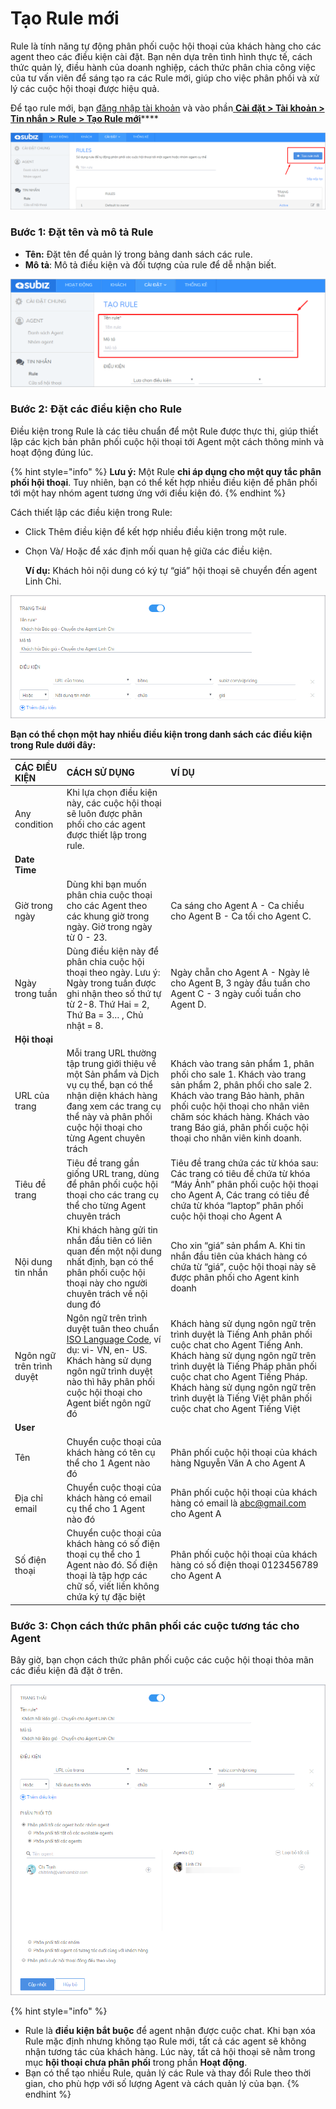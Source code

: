 # Tạo Rule mới

Rule là tính năng tự động phân phối cuộc hội thoại của khách hàng cho các agent theo các điều kiện cài đặt. Bạn nên dựa trên tình hình thực tế, cách thức quản lý, điều hành của doanh nghiệp, cách thức phân chia công việc của tư vấn viên để sáng tạo ra các Rule mới, giúp cho việc phân phối và xử lý các cuộc hội thoại được hiệu quả.

Để tạo rule mới, bạn [đăng nhập tài khoản](https://app.subiz.com/login) và vào phần[ **Cài đặt &gt; Tài khoản &gt; Tin nhắn &gt; Rule &gt; Tạo Rule mới**](https://app.subiz.com/settings/add-rule)\*\*\*\*

![T&#x1EA1;o Rule m&#x1EDB;i](../../../.gitbook/assets/taorulemoi.png)

### Bước 1: Đặt tên và mô tả Rule

* **Tên:** Đặt tên để quản lý trong bảng danh sách các rule.
* **Mô tả**: Mô tả điều kiện và đối tượng của rule để dễ nhận biết.

![Nh&#x1EAD;p t&#x1EC7;p v&#xE0; m&#xF4; t&#x1EA3; v&#x1EC1; Rule](../../../.gitbook/assets/ten-va-mo-ta-rule.png)

### Bước 2: Đặt các điều kiện cho Rule

Điều kiện trong Rule là các tiêu chuẩn để một Rule được thực thi, giúp thiết lập các kịch bản phân phối cuộc hội thoại tới Agent một cách thông minh và hoạt động đúng lúc. 

{% hint style="info" %}
**Lưu ý:** Một Rule **chỉ áp dụng cho một quy tắc phân phối hội thoại**. Tuy nhiên, bạn có thể kết hợp nhiều điều kiện để phân phối tới một hay nhóm agent tương ứng với điều kiện đó. 
{% endhint %}

  
Cách thiết lập các điều kiện trong Rule: 

* Click Thêm điều kiện để kết hợp nhiều điều kiện trong một rule.
* Chọn Và/ Hoặc để xác định mối quan hệ giữa các điều kiện.

  **Ví dụ:** Khách hỏi nội dung có ký tự “giá” hội thoại sẽ chuyển đến agent Linh Chi.

![Kh&#xE1;ch h&#x1ECF;i n&#x1ED9;i dung c&#xF3; k&#xFD; t&#x1EF1; &#x201C;gi&#xE1;&#x201D; h&#x1ED9;i tho&#x1EA1;i s&#x1EBD; chuy&#x1EC3;n &#x111;&#x1EBF;n agent Linh Chi.](../../../.gitbook/assets/khach-hoi-bao-gia.png)

**Bạn có thể chọn một hay nhiều điều kiện trong danh sách các điều kiện trong Rule dưới đây:​**

| **CÁC ĐIỀU KIỆN** | **CÁCH SỬ DỤNG** | **VÍ DỤ** |
| :--- | :--- | :--- |
| Any condition | Khi lựa chọn điều kiện này, các cuộc hội thoại sẽ luôn được phân phối cho các agent được thiết lập trong rule. |  |
| **Date Time** |  |  |
| Giờ trong ngày | Dùng khi bạn muốn phân chia cuộc thoại cho các Agent theo các khung giờ trong ngày. Giờ trong ngày từ 0 - 23. | Ca sáng cho Agent A - Ca chiều cho Agent B - Ca tối cho Agent C. |
| Ngày trong tuần | Dùng điều kiện này để phân chia cuộc hội thoại theo ngày. Lưu ý: Ngày trong tuần được ghi nhận theo số thứ tự từ 2-8. Thứ Hai = 2, Thứ Ba = 3… , Chủ nhật = 8. | Ngày chẵn cho Agent A - Ngày lẻ cho Agent B, 3 ngày đầu tuần cho Agent C - 3 ngày cuối tuần cho Agent D. |
| **Hội thoại** |  |  |
| URL của trang | Mỗi trang URL thường tập trung giới thiệu về một Sản phẩm và Dịch vụ cụ thể, bạn có thể nhận diện khách hàng đang xem các trang cụ thể này và phân phối cuộc hội thoại cho từng Agent chuyên trách | Khách vào trang sản phẩm 1, phân phối cho sale 1. Khách vào trang sản phẩm 2, phân phối cho sale 2. Khách vào trang Bảo hành, phân phối cuộc hội thoại cho nhân viên chăm sóc khách hàng. Khách vào trang Báo giá, phân phối cuộc hội thoại cho nhân viên kinh doanh. |
| Tiêu đề trang | Tiêu đề trang gần giống URL trang, dùng để phân phối cuộc hội thoại cho các trang cụ thể cho từng Agent chuyên trách | Tiêu đề trang chứa các từ khóa sau: Các trang có tiêu đề chứa từ khóa “Máy Ảnh” phân phối cuộc hội thoại cho Agent A, Các trang có tiêu đề chứa từ khóa “laptop” phân phối cuộc hội thoại cho Agent A |
| Nội dung tin nhắn | Khi khách hàng gửi tin nhắn đầu tiên có liên quan đến một nội dung nhất định, bạn có thể phân phối cuộc hội thoại này cho người chuyên trách về nội dung đó | Cho xin “giá” sản phẩm A. Khi tin nhắn đầu tiên của khách hàng có chứa từ “giá”, cuộc hội thoại này sẽ được phân phối cho Agent kinh doanh |
| Ngôn ngữ trên trình duyệt | Ngôn ngữ trên trình duyệt tuân theo chuẩn [ISO Language Code](http://www.lingoes.net/en/translator/langcode.htm), ví dụ: vi- VN, en- US. Khách hàng sử dụng ngôn ngữ trình duyệt nào thì hãy phân phối cuộc hội thoại cho Agent biết ngôn ngữ đó | Khách hàng sử dụng ngôn ngữ trên trình duyệt là Tiếng Anh phân phối cuộc chat cho Agent Tiếng Anh. Khách hàng sử dụng ngôn ngữ trên trình duyệt là Tiếng Pháp phân phối cuộc chat cho Agent Tiếng Pháp. Khách hàng sử dụng ngôn ngữ trên trình duyệt là Tiếng Việt phân phối cuộc chat cho Agent Tiếng Việt |
| **User** |  |  |
| Tên | Chuyển cuộc thoại của khách hàng có tên cụ thể cho 1 Agent nào đó | Phân phối cuộc hội thoại của khách hàng Nguyễn Văn A cho Agent A |
| Địa chỉ email | Chuyển cuộc thoại của khách hàng có email cụ thể cho 1 Agent nào đó | Phân phối cuộc hội thoại của khách hàng có email là abc@gmail.com cho Agent A |
| Số điện thoại | Chuyển cuộc thoại của khách hàng có số điện thoại cụ thể cho 1 Agent nào đó. Số điện thoại là tập hợp các chữ số, viết liền không chứa ký tự đặc biệt | Phân phối cuộc hội thoại của khách hàng có số điện thoại 0123456789 cho Agent A |

### Bước 3: Chọn cách thức phân phối các cuộc tương tác cho Agent

Bây giờ, bạn chọn cách thức phân phối cuộc các cuộc hội thoại thỏa mãn các điều kiện đã đặt ở trên.

![Kh&#xE1;ch h&#x1ECF;i n&#x1ED9;i dung c&#xF3; k&#xFD; t&#x1EF1; &#x201C;gi&#xE1;&#x201D; h&#x1ED9;i tho&#x1EA1;i s&#x1EBD; chuy&#x1EC3;n &#x111;&#x1EBF;n agent Linh Chi.](../../../.gitbook/assets/khach-hoi-bao-gia-chuyen-cho-lc.png)

{% hint style="info" %}
* Rule là **điều kiện bắt buộc** để agent nhận được cuộc chat. Khi bạn xóa Rule mặc định nhưng không tạo Rule mới, tất cả các agent sẽ không nhận tương tác của khách hàng. Lúc này, tất cả hội thoại sẽ nằm trong mục **hội thoại chưa phân phối** trong phần **Hoạt động**.
* Bạn có thể tạo nhiều Rule, quản lý các Rule và thay đổi Rule theo thời gian, cho phù hợp với số lượng Agent và cách quản lý của bạn.
{% endhint %}





